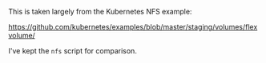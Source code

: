 This is taken largely from the Kubernetes NFS example:

https://github.com/kubernetes/examples/blob/master/staging/volumes/flexvolume/


I've kept the `nfs` script for comparison. 
